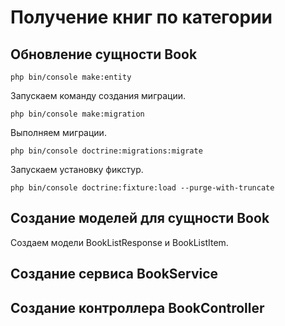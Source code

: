 # Получение книг по категории

## Обновление сущности Book

```
php bin/console make:entity
```

Запускаем команду создания миграции.

```
php bin/console make:migration
```

Выполняем миграции.

```
php bin/console doctrine:migrations:migrate
```

Запускаем установку фикстур.

```
php bin/console doctrine:fixture:load --purge-with-truncate
```

## Создание моделей для сущности Book

Создаем модели BookListResponse и BookListItem.

## Создание сервиса BookService

## Создание контроллера BookController